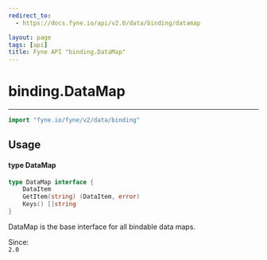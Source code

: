 ```yaml
---
redirect_to:
  - https://docs.fyne.io/api/v2.0/data/binding/datamap

layout: page
tags: [api]
title: Fyne API "binding.DataMap"
---
```



# binding.DataMap
---
```go
import "fyne.io/fyne/v2/data/binding"
```

## Usage

#### type DataMap

```go
type DataMap interface {
	DataItem
	GetItem(string) (DataItem, error)
	Keys() []string
}
```

DataMap is the base interface for all bindable data maps.


<div class="since">Since: <code>
2.0</code></div>
